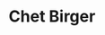 ---
layout: member
title: Chet Birger
position: Associate Director
email: birger@broadinstitute.org 
github: cbirger
image: /images/team/blank-profile-pic.png
cv:
---